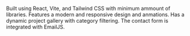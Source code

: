 Built using React, Vite, and Tailwind CSS with minimum ammount of libraries.
Features a modern and responsive design and anmations.
Has a dynamic project gallery with category filtering. The contact form is integrated with EmailJS.